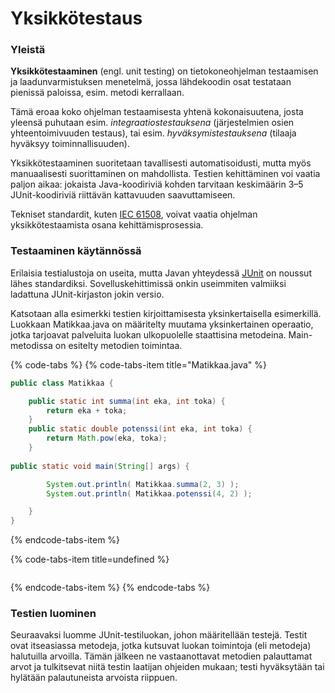 # Yksikkötestaus

### Yleistä

**Yksikkötestaaminen** \(engl. unit testing\) on tietokoneohjelman testaamisen ja laadunvarmistuksen menetelmä, jossa lähdekoodin osat testataan pienissä paloissa, esim. metodi kerrallaan. 

Tämä eroaa koko ohjelman testaamisesta yhtenä kokonaisuutena, josta yleensä puhutaan esim. _integraatiostestauksena_ \(järjestelmien osien yhteentoimivuuden testaus\), tai esim. _hyväksymistestauksena_ \(tilaaja hyväksyy toiminnallisuuden\). 

Yksikkötestaaminen suoritetaan tavallisesti automatisoidusti, mutta myös manuaalisesti suorittaminen on mahdollista. Testien kehittäminen voi vaatia paljon aikaa: jokaista Java-koodiriviä kohden tarvitaan keskimäärin 3–5 JUnit-koodiriviä riittävän kattavuuden saavuttamiseen. 

Tekniset standardit, kuten [IEC 61508](https://fi.wikipedia.org/w/index.php?title=IEC_61508&action=edit&redlink=1), voivat vaatia ohjelman yksikkötestaamista osana kehittämisprosessia.

### Testaaminen käytännössä

Erilaisia testialustoja on useita, mutta Javan yhteydessä [JUnit](https://junit.org/junit5/) on noussut lähes standardiksi. Sovelluskehittimissä onkin useimmiten valmiiksi ladattuna JUnit-kirjaston jokin versio.

Katsotaan alla esimerkki testien kirjoittamisesta yksinkertaisella esimerkillä. Luokkaan Matikkaa.java  on määritelty muutama yksinkertainen operaatio, jotka tarjoavat palveluita luokan ulkopuolelle staattisina metodeina. Main-metodissa on esitelty metodien toimintaa.

{% code-tabs %}
{% code-tabs-item title="Matikkaa.java" %}
```java
public class Matikkaa {

	public static int summa(int eka, int toka) {
		return eka + toka;
	}
	public static double potenssi(int eka, int toka) {
		return Math.pow(eka, toka);
	}
	
public static void main(String[] args) {

		System.out.println( Matikkaa.summa(2, 3) );
		System.out.println( Matikkaa.potenssi(4, 2) );

	}
}
```
{% endcode-tabs-item %}

{% code-tabs-item title=undefined %}
```

```
{% endcode-tabs-item %}
{% endcode-tabs %}

### Testien luominen

Seuraavaksi luomme JUnit-testiluokan, johon määritellään testejä. Testit ovat itseasiassa metodeja, jotka kutsuvat luokan toimintoja \(eli metodeja\) halutuilla arvoilla. Tämän jälkeen ne vastaanottavat metodien palauttamat arvot ja tulkitsevat niitä testin laatijan ohjeiden mukaan; testi hyväksytään tai hylätään palautuneista arvoista riippuen. 

